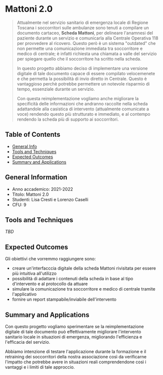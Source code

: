 # Mattoni 2.0
> Attualmente nel servizio sanitario di emergenza locale di Regione Toscana i soccorritori sulle ambulanze sono tenuti a compilare un documento cartaceo, **Scheda Mattoni**, per delineare l'anamnesi del paziente durante un servizio e comunicarla alla Centrale Operativa 118 per provvedere al ricovero. Questo però è un sistema "outdated" che non permette una comunicazione immediata tra soccorritore e medico di centrale; è infatti richiesta una chiamata a valle del servizio per spiegare quello che il soccorritore ha scritto nella scheda. 
>
> In questo progetto abbiamo deciso di implementare una versione digitale di tale documento capace di essere compilato velocemenete e che permetta la possibilità di invio diretto in Centrale. Questo è vantaggioso perchè potrebbe permettere un notevole risparmio di tempo, essenziale durante un servizio.
> 
> Con questa reimplementazione vogliamo anche migliorare la specificità delle informazioni che andranno raccolte nella scheda adattandole alla casistica di intervento (attualmente comunicate a voce) rendendo questo più strutturato e immediato, e al contempo rendendo la scheda più di supporto ai soccorritori.

## Table of Contents
* [General Info](#general-information)
* [Tools and Techniques](#tools-and-techniques)
* [Expected Outcomes](#expected-outcomes)
* [Summary and Applications](#summary-and-applications )


## General Information
- Anno accademico: 2021-2022
- Titolo: Mattoni 2.0
- Studenti: Lisa Cresti e Lorenzo Caselli
- CFU: 9


## Tools and Techniques
_TBD_


## Expected Outcomes
Gli obiettivi che vorremmo raggiungere sono:
- creare un'interfacccia digitale della scheda Mattoni rivisitata per essere più intuitiva all'utilizzo
- possibilità di adattare i contenuti della scheda in base al tipo d'intervento e al protocollo da attuare 
- simulare la comunicazione tra soccorritore e medico di centrale tramite l'applicativo
- fornire un report stampabile/inviabile dell'intervento


## Summary and Applications 
Con questo progetto vogliamo sperimentare se la reimplementazione digitale di tale documento può effettivamente migliorare l'intervento sanitario locale in situazioni di emergenza, migliorando l'efficienza e l'efficacia del servizio. 

Abbiamo intenzione di testare l'applicazione durante la formazione e il retraining dei soccorritori della nostra associazione così da verificarne l'impatto che potrebbe avere in situazioni reali comprendendone così i vantaggi e i limiti di tale approccio.

